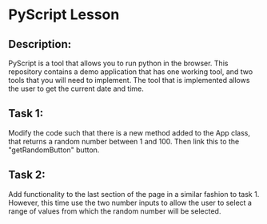 # PyScript Lesson

## Description:
PyScript is a tool that allows you to run python in the browser. This repository contains a demo application that has one working tool, and two tools that you will need to implement. The tool that is implemented allows the user to get the current date and time. 

## Task 1:
Modify the code such that there is a new method added to the App class, that returns a random number between 1 and 100. Then link this to the "getRandomButton" button.

## Task 2:
Add functionality to the last section of the page in a similar fashion to task 1. However, this time use the two number inputs to allow the user to select a range of values from which the random number will be selected. 